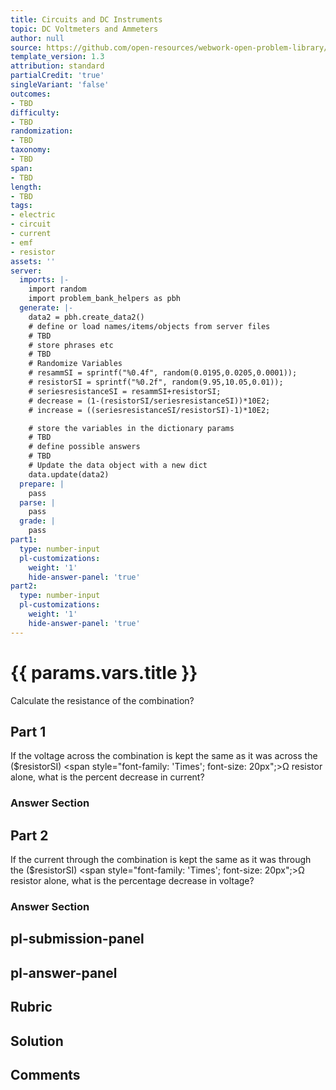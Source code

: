 ```yaml
---
title: Circuits and DC Instruments
topic: DC Voltmeters and Ammeters
author: null
source: https://github.com/open-resources/webwork-open-problem-library/tree/master/Contrib/BrockPhysics/College_Physics_Urone/21.Circuits_and_DC_Instruments/21-04.DC_Voltmeters_and_Ammeters/NU_U17_21_04_013.pg
template_version: 1.3
attribution: standard
partialCredit: 'true'
singleVariant: 'false'
outcomes:
- TBD
difficulty:
- TBD
randomization:
- TBD
taxonomy:
- TBD
span:
- TBD
length:
- TBD
tags:
- electric
- circuit
- current
- emf
- resistor
assets: ''
server:
  imports: |-
    import random
    import problem_bank_helpers as pbh
  generate: |-
    data2 = pbh.create_data2()
    # define or load names/items/objects from server files
    # TBD
    # store phrases etc
    # TBD
    # Randomize Variables
    # resammSI = sprintf("%0.4f", random(0.0195,0.0205,0.0001));
    # resistorSI = sprintf("%0.2f", random(9.95,10.05,0.01));
    # seriesresistanceSI = resammSI+resistorSI;
    # decrease = (1-(resistorSI/seriesresistanceSI))*10E2;
    # increase = ((seriesresistanceSI/resistorSI)-1)*10E2;

    # store the variables in the dictionary params
    # TBD
    # define possible answers
    # TBD
    # Update the data object with a new dict
    data.update(data2)
  prepare: |
    pass
  parse: |
    pass
  grade: |
    pass
part1:
  type: number-input
  pl-customizations:
    weight: '1'
    hide-answer-panel: 'true'
part2:
  type: number-input
  pl-customizations:
    weight: '1'
    hide-answer-panel: 'true'
---
```


# {{ params.vars.title }} 


Calculate the resistance of the combination?

## Part 1 
If the voltage across the combination is kept the same as it was across the ($resistorSI) <span style="font-family: 'Times'; font-size: 20px";>&Omega;</span> resistor alone, what is the percent decrease in current? 


 ### Answer Section

## Part 2 
If the current through the combination is kept the same as it was through the ($resistorSI) <span style="font-family: 'Times'; font-size: 20px";>&Omega;</span> resistor alone, what is the percentage decrease in voltage? 


 ### Answer Section


## pl-submission-panel 


## pl-answer-panel 


## Rubric 


## Solution 


## Comments 



